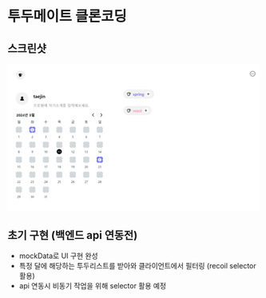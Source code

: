 # 투두메이트 클론코딩

## 스크린샷

<img src="./screen.png">

## 초기 구현 (백엔드 api 연동전)

- mockData로 UI 구현 완성
- 특정 달에 해당하는 투두리스트를 받아와 클라이언트에서 필터링 (recoil selector 활용)
- api 연동시 비동기 작업을 위해 selector 활용 예정 
